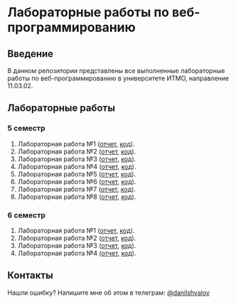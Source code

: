 # Лабораторные работы по веб-программированию

## Введение

В данном репозитории представлены все выполненные лабораторные работы по
веб-программированию в университете ИТМО, направление 11.03.02.

## Лабораторные работы

### 5 семестр

1. Лабораторная работа №1 ([отчет](terms/term-5/lab-1/tex/report.pdf),
   [код](terms/term-5/lab-1/)).
2. Лабораторная работа №2 ([отчет](terms/term-5/lab-2/tex/report.pdf),
   [код](terms/term-5/lab-2/)).
3. Лабораторная работа №3 ([отчет](terms/term-5/lab-3/tex/report.pdf),
   [код](terms/term-5/lab-3/)).
4. Лабораторная работа №4 ([отчет](terms/term-5/lab-4/tex/report.pdf),
   [код](terms/term-5/lab-4/)).
5. Лабораторная работа №5 ([отчет](terms/term-5/lab-5/tex/report.pdf),
   [код](terms/term-5/lab-5/)).
6. Лабораторная работа №6 ([отчет](terms/term-5/lab-6/tex/report.pdf),
   [код](terms/term-5/lab-6/)).
7. Лабораторная работа №7 ([отчет](terms/term-5/lab-7/tex/report.pdf),
   [код](terms/term-5/lab-7/)).
8. Лабораторная работа №8 ([отчет](terms/term-5/lab-8/tex/report.pdf),
   [код](terms/term-5/lab-8/)).

### 6 семестр

1. Лабораторная работа №1 ([отчет](terms/term-6/lab-1/tex/report.pdf),
   [код](terms/term-6/lab-1/)).
2. Лабораторная работа №2 ([отчет](terms/term-6/lab-2/tex/report.pdf),
   [код](terms/term-6/lab-2/)).
2. Лабораторная работа №3 ([отчет](terms/term-6/lab-3/tex/report.pdf),
   [код](terms/term-6/lab-3/)).
3. Лабораторная работа №4 ([отчет](terms/term-6/lab-4/tex/report.pdf),
   [код](terms/term-6/lab-4/)).

## Контакты

Нашли ошибку? Напишите мне об этом в телеграм:
[@danilshvalov](https://t.me/danilshvalov)
